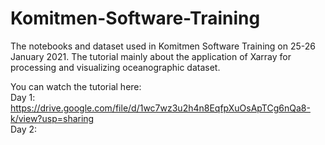 # Komitmen-Software-Training

The notebooks and dataset used in Komitmen Software Training on 25-26 January 2021. The tutorial mainly about the application of Xarray for processing and visualizing oceanographic dataset.

You can watch the tutorial here: <br>
Day 1: https://drive.google.com/file/d/1wc7wz3u2h4n8EqfpXuOsApTCg6nQa8-k/view?usp=sharing <br>
Day 2: 

